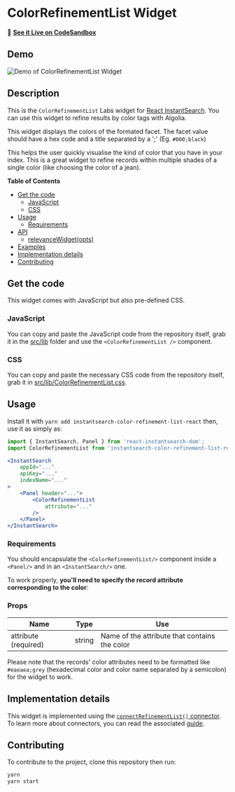 # ColorRefinementList Widget

🎥  **[See it Live on CodeSandbox](https://codesandbox.io/s/n047017lp)**

## Demo

![Demo of ColorRefinementList Widget](https://cl.ly/4838899d5b06/Screen%20Recording%202019-04-10%20at%2011.37%20AM.gif)

## Description

This is the `ColorRefinementList` Labs widget for [React InstantSearch](https://community.algolia.com/react-instantsearch/). You can use this widget to refine results by color tags with Algolia.

This widget displays the colors of the formated facet. The facet value should have a hex code and a title separated by a ';' (Eg. `#000;black`)

This helps the user quickly visualise the kind of color that you have in your index.
This is a great widget to refine records within multiple shades of a single color (like choosing the color of a jean).

**Table of Contents**

* [Get the code](#get-the-code)
  * [JavaScript](#javascript)
  * [CSS](#css)
* [Usage](#usage)
  * [Requirements](#requirements)
* [API](#api)
  * [relevanceWidget(opts)](#relevancewidgetopts)
* [Examples](#examples)
* [Implementation details](#implementation-details)
* [Contributing](#contributing)

## Get the code

This widget comes with JavaScript but also pre-defined CSS.

### JavaScript

You can copy and paste the JavaScript code from the repository itself, grab it in the [src/lib](src/lib) folder and use the `<ColorRefinementList />` component.

### CSS

You can copy and paste the necessary CSS code from the repository itself, grab it in [src/lib/ColorRefinementList.css](src/lib/ColorRefinementList.css).

## Usage

Install it with `yarn add instantsearch-color-refinement-list-react` then, use it as simply as:

```jsx
import { InstantSearch, Panel } from 'react-instantsearch-dom';
import ColorRefinementList from 'instantsearch-color-refinement-list-react';

<InstantSearch
    appId="..."
    apiKey="..."
    indexName="..."
>
    <Panel header="...">
        <ColorRefinementList
            attribute="..."
        />
    </Panel>
</InstantSearch>
```

### Requirements

You should encapsulate the `<ColorRefinementList/>` component inside a `<Panel/>` and in an `<InstantSearch/>` one.

To work properly, **you'll need to specify the record attribute corresponding to the color**:

### Props

| Name                              | Type      | Use                                                 |
| --------------------------------- | --------- | --------------------------------------------------- |
| attribute (required)              | string    | Name of the attribute that contains the color       |

Please note that the records' color attributes need to be formatted like `#eaeaea;grey` (hexadecimal color and color name separated by a semicolon) for the widget to work.

## Implementation details

This widget is implemented using the [`connectRefinementList()` connector](https://www.algolia.com/doc/api-reference/widgets/refinement-list/react/). To learn more about connectors, you can read the associated [guide](https://community.algolia.com/react-instantsearch/guide/Connectors.html).

## Contributing

To contribute to the project, clone this repository then run:

```sh
yarn
yarn start
```
